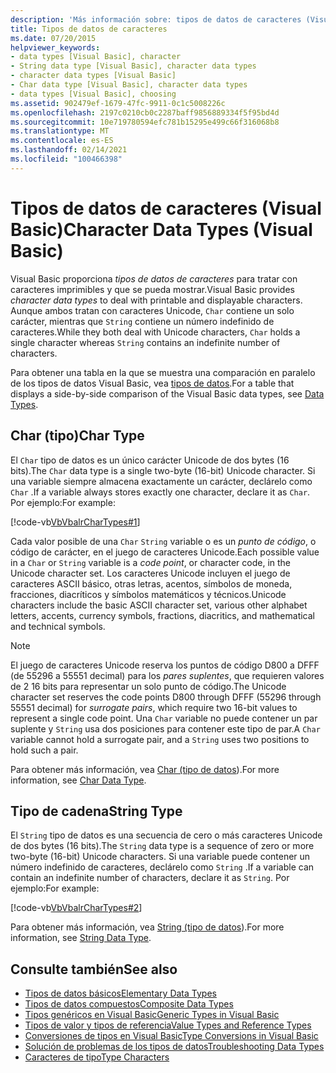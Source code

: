 ```yaml
---
description: 'Más información sobre: tipos de datos de caracteres (Visual Basic)'
title: Tipos de datos de caracteres
ms.date: 07/20/2015
helpviewer_keywords:
- data types [Visual Basic], character
- String data type [Visual Basic], character data types
- character data types [Visual Basic]
- Char data type [Visual Basic], character data types
- data types [Visual Basic], choosing
ms.assetid: 902479ef-1679-47fc-9911-0c1c5008226c
ms.openlocfilehash: 2197c0210cb0c2287baff9856889334f5f95bd4d
ms.sourcegitcommit: 10e719780594efc781b15295e499c66f316068b8
ms.translationtype: MT
ms.contentlocale: es-ES
ms.lasthandoff: 02/14/2021
ms.locfileid: "100466398"
---
```

# <a name="character-data-types-visual-basic"></a><span data-ttu-id="c57c9-103">Tipos de datos de caracteres (Visual Basic)</span><span class="sxs-lookup"><span data-stu-id="c57c9-103">Character Data Types (Visual Basic)</span></span>

<span data-ttu-id="c57c9-104">Visual Basic proporciona *tipos de datos de caracteres* para tratar con caracteres imprimibles y que se pueda mostrar.</span><span class="sxs-lookup"><span data-stu-id="c57c9-104">Visual Basic provides *character data types* to deal with printable and displayable characters.</span></span> <span data-ttu-id="c57c9-105">Aunque ambos tratan con caracteres Unicode, `Char` contiene un solo carácter, mientras que `String` contiene un número indefinido de caracteres.</span><span class="sxs-lookup"><span data-stu-id="c57c9-105">While they both deal with Unicode characters, `Char` holds a single character whereas `String` contains an indefinite number of characters.</span></span>  
  
 <span data-ttu-id="c57c9-106">Para obtener una tabla en la que se muestra una comparación en paralelo de los tipos de datos Visual Basic, vea [tipos de datos](../../../language-reference/data-types/index.md).</span><span class="sxs-lookup"><span data-stu-id="c57c9-106">For a table that displays a side-by-side comparison of the Visual Basic data types, see [Data Types](../../../language-reference/data-types/index.md).</span></span>  
  
## <a name="char-type"></a><span data-ttu-id="c57c9-107">Char (tipo)</span><span class="sxs-lookup"><span data-stu-id="c57c9-107">Char Type</span></span>  

 <span data-ttu-id="c57c9-108">El `Char` tipo de datos es un único carácter Unicode de dos bytes (16 bits).</span><span class="sxs-lookup"><span data-stu-id="c57c9-108">The `Char` data type is a single two-byte (16-bit) Unicode character.</span></span> <span data-ttu-id="c57c9-109">Si una variable siempre almacena exactamente un carácter, declárelo como `Char` .</span><span class="sxs-lookup"><span data-stu-id="c57c9-109">If a variable always stores exactly one character, declare it as `Char`.</span></span> <span data-ttu-id="c57c9-110">Por ejemplo:</span><span class="sxs-lookup"><span data-stu-id="c57c9-110">For example:</span></span>  
  
 [!code-vb[VbVbalrCharTypes#1](~/samples/snippets/visualbasic/VS_Snippets_VBCSharp/vbvbalrchartypes/vb/module1.vb#1)]
  
 <span data-ttu-id="c57c9-111">Cada valor posible de una `Char` `String` variable o es un *punto de código*, o código de carácter, en el juego de caracteres Unicode.</span><span class="sxs-lookup"><span data-stu-id="c57c9-111">Each possible value in a `Char` or `String` variable is a *code point*, or character code, in the Unicode character set.</span></span> <span data-ttu-id="c57c9-112">Los caracteres Unicode incluyen el juego de caracteres ASCII básico, otras letras, acentos, símbolos de moneda, fracciones, diacríticos y símbolos matemáticos y técnicos.</span><span class="sxs-lookup"><span data-stu-id="c57c9-112">Unicode characters include the basic ASCII character set, various other alphabet letters, accents, currency symbols, fractions, diacritics, and mathematical and technical symbols.</span></span>  
  
> [!NOTE]
> <span data-ttu-id="c57c9-113">El juego de caracteres Unicode reserva los puntos de código D800 a DFFF (de 55296 a 55551 decimal) para los *pares suplentes*, que requieren valores de 2 16 bits para representar un solo punto de código.</span><span class="sxs-lookup"><span data-stu-id="c57c9-113">The Unicode character set reserves the code points D800 through DFFF (55296 through 55551 decimal) for *surrogate pairs*, which require two 16-bit values to represent a single code point.</span></span> <span data-ttu-id="c57c9-114">Una `Char` variable no puede contener un par suplente y `String` usa dos posiciones para contener este tipo de par.</span><span class="sxs-lookup"><span data-stu-id="c57c9-114">A `Char` variable cannot hold a surrogate pair, and a `String` uses two positions to hold such a pair.</span></span>  
  
 <span data-ttu-id="c57c9-115">Para obtener más información, vea [Char (tipo de datos](../../../language-reference/data-types/char-data-type.md)).</span><span class="sxs-lookup"><span data-stu-id="c57c9-115">For more information, see [Char Data Type](../../../language-reference/data-types/char-data-type.md).</span></span>  
  
## <a name="string-type"></a><span data-ttu-id="c57c9-116">Tipo de cadena</span><span class="sxs-lookup"><span data-stu-id="c57c9-116">String Type</span></span>  

 <span data-ttu-id="c57c9-117">El `String` tipo de datos es una secuencia de cero o más caracteres Unicode de dos bytes (16 bits).</span><span class="sxs-lookup"><span data-stu-id="c57c9-117">The `String` data type is a sequence of zero or more two-byte (16-bit) Unicode characters.</span></span> <span data-ttu-id="c57c9-118">Si una variable puede contener un número indefinido de caracteres, declárelo como `String` .</span><span class="sxs-lookup"><span data-stu-id="c57c9-118">If a variable can contain an indefinite number of characters, declare it as `String`.</span></span> <span data-ttu-id="c57c9-119">Por ejemplo:</span><span class="sxs-lookup"><span data-stu-id="c57c9-119">For example:</span></span>  
  
 [!code-vb[VbVbalrCharTypes#2](~/samples/snippets/visualbasic/VS_Snippets_VBCSharp/vbvbalrchartypes/vb/module1.vb#2)]
  
 <span data-ttu-id="c57c9-120">Para obtener más información, vea [String (tipo de datos](../../../language-reference/data-types/string-data-type.md)).</span><span class="sxs-lookup"><span data-stu-id="c57c9-120">For more information, see [String Data Type](../../../language-reference/data-types/string-data-type.md).</span></span>  
  
## <a name="see-also"></a><span data-ttu-id="c57c9-121">Consulte también</span><span class="sxs-lookup"><span data-stu-id="c57c9-121">See also</span></span>

- [<span data-ttu-id="c57c9-122">Tipos de datos básicos</span><span class="sxs-lookup"><span data-stu-id="c57c9-122">Elementary Data Types</span></span>](elementary-data-types.md)
- [<span data-ttu-id="c57c9-123">Tipos de datos compuestos</span><span class="sxs-lookup"><span data-stu-id="c57c9-123">Composite Data Types</span></span>](composite-data-types.md)
- [<span data-ttu-id="c57c9-124">Tipos genéricos en Visual Basic</span><span class="sxs-lookup"><span data-stu-id="c57c9-124">Generic Types in Visual Basic</span></span>](generic-types.md)
- [<span data-ttu-id="c57c9-125">Tipos de valor y tipos de referencia</span><span class="sxs-lookup"><span data-stu-id="c57c9-125">Value Types and Reference Types</span></span>](value-types-and-reference-types.md)
- [<span data-ttu-id="c57c9-126">Conversiones de tipos en Visual Basic</span><span class="sxs-lookup"><span data-stu-id="c57c9-126">Type Conversions in Visual Basic</span></span>](type-conversions.md)
- [<span data-ttu-id="c57c9-127">Solución de problemas de los tipos de datos</span><span class="sxs-lookup"><span data-stu-id="c57c9-127">Troubleshooting Data Types</span></span>](troubleshooting-data-types.md)
- [<span data-ttu-id="c57c9-128">Caracteres de tipo</span><span class="sxs-lookup"><span data-stu-id="c57c9-128">Type Characters</span></span>](type-characters.md)
